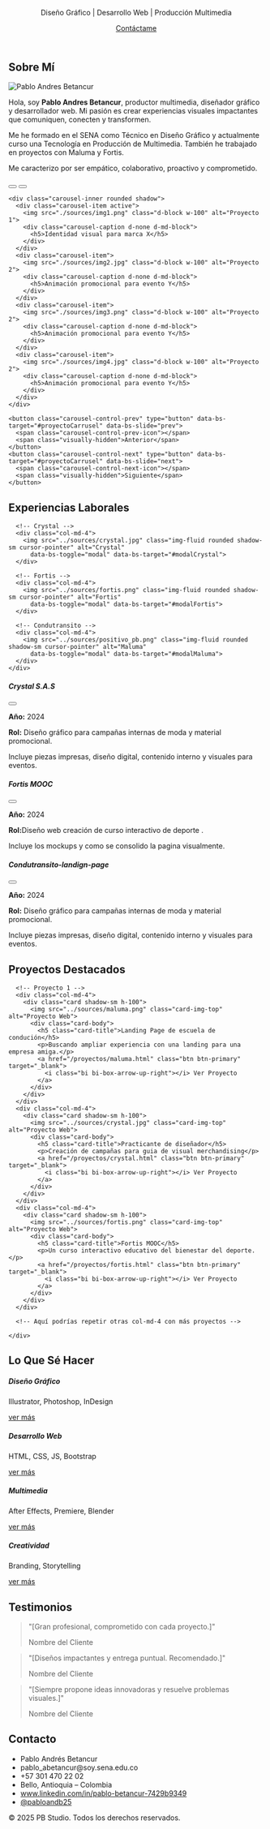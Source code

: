 <!DOCTYPE html>
<html lang="es">

<head>
  <meta charset="UTF-8" />
  <meta name="viewport" content="width=device-width, initial-scale=1.0" />
  <title>PB Studio - Portafolio Comercial</title>
  <link rel="stylesheet" href="https://cdn.jsdelivr.net/npm/bootstrap@5.3.3/dist/css/bootstrap.min.css">
  <link rel="stylesheet" href="https://cdn.jsdelivr.net/npm/animate.css@4.1.1/animate.min.css">
  <link href="https://cdn.jsdelivr.net/npm/bootstrap-icons@1.10.5/font/bootstrap-icons.css" rel="stylesheet">
  <link rel="icon" href="./sources/favicon_pb.png">
  <link rel="stylesheet" href="./estilos/styles.css">
</head>

<body>

  <!-- Hero / Inicio -->
  <header class="bg-dark text-white text-center py-5">
    <div class="container">
      <img id="logo" src="./sources/logo_pb.png" alt="">
      <!-- <h1 class="display-4">PB Studio</h1>-->
      <p class="lead">Diseño Gráfico | Desarrollo Web | Producción Multimedia</p>
      <a href="#contact" class="btn btn-primary">Contáctame</a>
    </div>
  </header>

  <!-- Sobre Mí -->
  <section id="about" class="container py-5">
    <h2 class="text-center mb-4">Sobre Mí</h2>
    <div class="row align-items-center">
      <div class="col-md-6">
        <img src="./sources/positivo_pb.png" alt="Pablo Andres Betancur" class="img-fluid rounded shadow">
      </div>
      <div class="col-md-6">
        <p>Hola, soy <strong>Pablo Andres Betancur</strong>, productor multimedia, diseñador gráfico y
          desarrollador web. Mi pasión es crear experiencias visuales impactantes que comuniquen, conecten y
          transformen.</p>
        <p>Me he formado en el SENA como Técnico en Diseño Gráfico y actualmente curso una Tecnología en
          Producción de Multimedia. También he trabajado en proyectos con Maluma y Fortis.</p>
        <p>Me caracterizo por ser empático, colaborativo, proactivo y comprometido.</p>
      </div>
    </div>
  </section>

  <div id="proyectoCarrusel" class="carousel slide mt-4" data-bs-ride="carousel">
    <div class="carousel-indicators">
      <button type="button" data-bs-target="#proyectoCarrusel" data-bs-slide-to="0" class="active"></button>
      <button type="button" data-bs-target="#proyectoCarrusel" data-bs-slide-to="1"></button>
    </div>

    <div class="carousel-inner rounded shadow">
      <div class="carousel-item active">
        <img src="./sources/img1.png" class="d-block w-100" alt="Proyecto 1">
        <div class="carousel-caption d-none d-md-block">
          <h5>Identidad visual para marca X</h5>
        </div>
      </div>
      <div class="carousel-item">
        <img src="./sources/img2.jpg" class="d-block w-100" alt="Proyecto 2">
        <div class="carousel-caption d-none d-md-block">
          <h5>Animación promocional para evento Y</h5>
        </div>
      </div>
      <div class="carousel-item">
        <img src="./sources/img3.png" class="d-block w-100" alt="Proyecto 2">
        <div class="carousel-caption d-none d-md-block">
          <h5>Animación promocional para evento Y</h5>
        </div>
      </div>
      <div class="carousel-item">
        <img src="./sources/img4.jpg" class="d-block w-100" alt="Proyecto 2">
        <div class="carousel-caption d-none d-md-block">
          <h5>Animación promocional para evento Y</h5>
        </div>
      </div>
    </div>

    <button class="carousel-control-prev" type="button" data-bs-target="#proyectoCarrusel" data-bs-slide="prev">
      <span class="carousel-control-prev-icon"></span>
      <span class="visually-hidden">Anterior</span>
    </button>
    <button class="carousel-control-next" type="button" data-bs-target="#proyectoCarrusel" data-bs-slide="next">
      <span class="carousel-control-next-icon"></span>
      <span class="visually-hidden">Siguiente</span>
    </button>
  </div>
  </div>
  </section>


  <!-- Experiencias Laborales -->
  <section id="experience" class="container py-5">
    <h2 class="text-center mb-5">Experiencias Laborales</h2>
    <div class="row g-4">

      <!-- Crystal -->
      <div class="col-md-4">
        <img src="../sources/crystal.jpg" class="img-fluid rounded shadow-sm cursor-pointer" alt="Crystal"
          data-bs-toggle="modal" data-bs-target="#modalCrystal">
      </div>

      <!-- Fortis -->
      <div class="col-md-4">
        <img src="../sources/fortis.png" class="img-fluid rounded shadow-sm cursor-pointer" alt="Fortis"
          data-bs-toggle="modal" data-bs-target="#modalFortis">
      </div>

      <!-- Condutransito -->
      <div class="col-md-4">
        <img src="../sources/positivo_pb.png" class="img-fluid rounded shadow-sm cursor-pointer" alt="Maluma"
          data-bs-toggle="modal" data-bs-target="#modalMaluma">
      </div>
    </div>
  </section>
  <!-- Modal Crystal -->
  <div class="modal fade" id="modalCrystal" tabindex="-1" aria-labelledby="modalCrystalLabel" aria-hidden="true">
    <div class="modal-dialog modal-lg modal-dialog-centered animate__animated animate__fadeIn">
      <div class="modal-content shadow-lg border-0">
        <div class="modal-header bg-primary text-white">
          <h5 class="modal-title" id="modalCrystalLabel">Crystal S.A.S</h5>
          <button type="button" class="btn-close btn-close-white" data-bs-dismiss="modal" aria-label="Cerrar"></button>
        </div>
        <div class="modal-body">
          <img src="../sources/captura1pb.png" class="img-fluid rounded mb-3" alt=""><img src="/sources/captura1bby.png"
            class="img-fluid rounded mb-3" alt=""><img src="/sources/captura1gef.png" class="img-fluid rounded mb-3" alt="">
          <p><strong>Año:</strong> 2024</p>
          <p><strong>Rol:</strong> Diseño gráfico para campañas internas de moda y material promocional.</p>
          <p>Incluye piezas impresas, diseño digital, contenido interno y visuales para eventos.</p>
        </div>
      </div>
    </div>
  </div>
  <!-- Modal Fortis -->
  <div class="modal fade" id="modalFortis" tabindex="-1" aria-labelledby="modalFortisLabel" aria-hidden="true">
    <div class="modal-dialog modal-lg modal-dialog-centered animate__animated animate__fadeIn">
      <div class="modal-content shadow-lg border-0">
        <div class="modal-header bg-primary text-white">
          <h5 class="modal-title" id="modalFortisLabel">Fortis MOOC</h5>
          <button type="button" class="btn-close btn-close-white" data-bs-dismiss="modal" aria-label="Cerrar"></button>
        </div>
        <div class="modal-body">
          <img src="../sources/captura1.png" class="img-fluid rounded mb-3" alt=""><img src="/sources/captura2.png"
            class="img-fluid rounded mb-3" alt=""><img src="/sources/captura3.png" class="img-fluid rounded mb-3" alt="">
          <p><strong>Año:</strong> 2024</p>
          <p><strong>Rol:</strong>Diseño web creación de curso interactivo de deporte .</p>
          <p>Incluye los mockups y como se consolido la pagina visualmente.</p>
        </div>
      </div>
    </div>
  </div>
  <!-- Y lo mismo con Fortis y Maluma... -->


  <!-- Modal Crystal -->
  <div class="modal fade" id="modalCrystal" tabindex="-1" aria-labelledby="modalCrystalLabel" aria-hidden="true">
    <div class="modal-dialog modal-lg modal-dialog-centered animate__animated animate__fadeIn">
      <div class="modal-content shadow-lg border-0">
        <div class="modal-header bg-primary text-white">
          <h5 class="modal-title" id="modalCrystalLabel">Condutransito-landign-page</h5>
          <button type="button" class="btn-close btn-close-white" data-bs-dismiss="modal" aria-label="Cerrar"></button>
        </div>
        <div class="modal-body">
         <img src="../sources/captura1pb.png" class="img-fluid rounded mb-3" alt=""><img src="/sources/captura1bby.png"
            class="img-fluid rounded mb-3" alt=""><img src="/sources/captura1gef.png" class="img-fluid rounded mb-3" alt="">
          <p><strong>Año:</strong> 2024</p>
          <p><strong>Rol:</strong> Diseño gráfico para campañas internas de moda y material promocional.</p>
          <p>Incluye piezas impresas, diseño digital, contenido interno y visuales para eventos.</p>
        </div>
      </div>
    </div>
  </div>
  <!-- Y lo mismo con Fortis y Maluma... -->

  </section>
  <!-- Proyectos -->
  <section id="projects" class="container py-5">
    <h2 class="text-center mb-5">Proyectos Destacados</h2>
    <div class="row g-4">

      <!-- Proyecto 1 -->
      <div class="col-md-4">
        <div class="card shadow-sm h-100">
          <img src="../sources/maluma.png" class="card-img-top" alt="Proyecto Web">
          <div class="card-body">
            <h5 class="card-title">Landing Page de escuela de condución</h5>
            <p>Buscando ampliar experiencia con una landing para una empresa amiga.</p>
            <a href="/proyectos/maluma.html" class="btn btn-primary" target="_blank">
              <i class="bi bi-box-arrow-up-right"></i> Ver Proyecto
            </a>
          </div>
        </div>
      </div>
      <div class="col-md-4">
        <div class="card shadow-sm h-100">
          <img src="../sources/crystal.jpg" class="card-img-top" alt="Proyecto Web">
          <div class="card-body">
            <h5 class="card-title">Practicante de diseñador</h5>
            <p>Creación de campañas para guia de visual merchandising</p>
            <a href="/proyectos/crystal.html" class="btn btn-primary" target="_blank">
              <i class="bi bi-box-arrow-up-right"></i> Ver Proyecto
            </a>
          </div>
        </div>
      </div>
      <div class="col-md-4">
        <div class="card shadow-sm h-100">
          <img src="../sources/fortis.png" class="card-img-top" alt="Proyecto Web">
          <div class="card-body">
            <h5 class="card-title">Fortis MOOC</h5>
            <p>Un curso interactivo educativo del bienestar del deporte.</p>
            <a href="/proyectos/fortis.html" class="btn btn-primary" target="_blank">
              <i class="bi bi-box-arrow-up-right"></i> Ver Proyecto
            </a>
          </div>
        </div>
      </div>

      <!-- Aquí podrías repetir otras col-md-4 con más proyectos -->

    </div>
  </section>


  <!-- Habilidades -->
  <section id="skills" class="container py-5">
    <h2 class="text-center mb-5">Lo Que Sé Hacer</h2>
    <div class="row text-center g-4">
      <div class="col-md-3">
        <div class="card p-4 shadow-sm">
          <i class="bi bi-vector-pen" style="font-size: 2rem;"></i>
          <h5>Diseño Gráfico</h5>
          <p>Illustrator, Photoshop, InDesign</p>
          <a href="/html/diseñografico.html">ver más</a>
        </div>
      </div>
      <div class="col-md-3">
        <div class="card p-4 shadow-sm">
          <i class="bi bi-code-slash" style="font-size: 2rem;"></i>
          <h5>Desarrollo Web</h5>
          <p>HTML, CSS, JS, Bootstrap</p>
          <a href="/html/desarrolloweb.html">ver más</a>
        </div>
      </div>
      <div class="col-md-3">
        <div class="card p-4 shadow-sm">
          <i class="bi bi-film" style="font-size: 2rem;"></i>
          <h5>Multimedia</h5>
          <p>After Effects, Premiere, Blender</p>
          <a href="/html/multimedia.html">ver más</a>
        </div>
      </div>
      <div class="col-md-3">
        <div class="card p-4 shadow-sm">
          <i class="bi bi-lightbulb" style="font-size: 2rem;"></i>
          <h5>Creatividad</h5>
          <p>Branding, Storytelling</p>
          <a href="/html/creatividad.html">ver más</a>
        </div>
      </div>
    </div>
  </section>

  <!-- Testimonios -->
  <section id="testimonials" class="container py-5">
    <h2 class="text-center mb-5">Testimonios</h2>
    <div class="row">
      <div class="col-md-4">
        <blockquote class="blockquote">
          <p class="mb-0">"[Gran profesional, comprometido con cada proyecto.]"</p>
          <footer class="blockquote-footer">Nombre del Cliente</footer>
        </blockquote>
      </div>
      <div class="col-md-4">
        <blockquote class="blockquote">
          <p class="mb-0">"[Diseños impactantes y entrega puntual. Recomendado.]"</p>
          <footer class="blockquote-footer">Nombre del Cliente</footer>
        </blockquote>
      </div>
      <div class="col-md-4">
        <blockquote class="blockquote">
          <p class="mb-0">"[Siempre propone ideas innovadoras y resuelve problemas visuales.]"</p>
          <footer class="blockquote-footer">Nombre del Cliente</footer>
        </blockquote>
      </div>
    </div>
  </section>

  <!-- Contacto -->
  <section id="contact" class="container py-5">
    <h2 class="text-center mb-4">Contacto</h2>
    <ul class="list-group list-group-flush fs-5 col-md-6 mx-auto">
      <li class="list-group-item"><i class="bi bi-person-fill text-primary me-2"></i> Pablo Andrés Betancur</li>
      <li class="list-group-item"><i class="bi bi-envelope-fill text-danger me-2"></i>
        pablo_abetancur@soy.sena.edu.co
      </li>
      <li class="list-group-item"><i class="bi bi-phone-fill text-success me-2"></i> +57 301 470 22 02</li>
      <li class="list-group-item"><i class="bi bi-geo-alt-fill text-warning me-2"></i> Bello, Antioquia – Colombia
      </li>
      <li class="list-group-item"><i class="bi bi-linkedin text-primary me-2"></i> <a
          href="https://www.linkedin.com/in/tuperfil" target="_blank">www.linkedin.com/in/pablo-betancur-7429b9349
        </a></li>
      <li class="list-group-item"><i class="bi bi-instagram text-pink me-2"></i> <a
          href="https://www.instagram.com/tucuenta" target="_blank">@pabloandb25</a></li>
    </ul>
  </section>

  <!-- Footer -->
  <footer class="bg-dark text-white text-center py-4 mt-5">
    <p class="mb-0">&copy; 2025 PB Studio. Todos los derechos reservados.</p>
  </footer>
  <script src="https://cdnjs.cloudflare.com/ajax/libs/gsap/3.12.2/gsap.min.js"></script>
  <script src="https://cdnjs.cloudflare.com/ajax/libs/gsap/3.12.2/ScrollTrigger.min.js"></script>
  <script src="https://cdn.jsdelivr.net/npm/bootstrap@5.3.3/dist/js/bootstrap.bundle.min.js"></script>
  <link href="https://cdn.jsdelivr.net/npm/bootstrap@5.3.3/dist/css/bootstrap.min.css" rel="stylesheet">
  <script src="https://cdn.jsdelivr.net/npm/bootstrap@5.3.3/dist/js/bootstrap.bundle.min.js"></script>
  <link href="https://cdn.jsdelivr.net/npm/bootstrap@5.3.3/dist/css/bootstrap.min.css" rel="stylesheet">
  <script src="https://cdn.jsdelivr.net/npm/bootstrap@5.3.3/dist/js/bootstrap.bundle.min.js"></script>
  <script src="https://cdn.jsdelivr.net/npm/bootstrap@5.3.3/dist/js/bootstrap.bundle.min.js"></script>
  <script src="./js/carrusel.js"></script>
</body>

</html>
